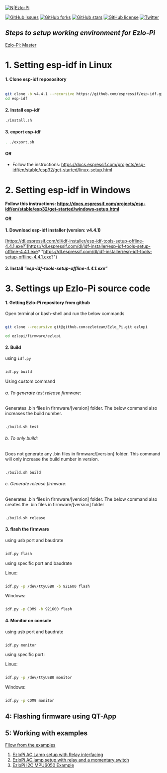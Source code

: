 
[![N|Ezlo-Pi](https://www.ezlopi.com/wp-content/uploads/2022/07/Logo.svg)](https://www.ezlopi.com/)

[![GitHub issues](https://img.shields.io/github/issues/ezloteam/Ezlo_Pi)](https://github.com/ezloteam/Ezlo_Pi/issues) [![GitHub forks](https://img.shields.io/github/forks/ezloteam/Ezlo_Pi)](https://github.com/ezloteam/Ezlo_Pi/network) [![GitHub stars](https://img.shields.io/github/stars/ezloteam/Ezlo_Pi)](https://github.com/ezloteam/Ezlo_Pi/stargazers) [![GitHub license](https://img.shields.io/github/license/ezloteam/Ezlo_Pi)](https://github.com/ezloteam/Ezlo_Pi/blob/master/LICENCE.txt) [![Twitter](https://img.shields.io/twitter/url?style=social)](https://twitter.com/intent/tweet?text=Wow:&url=https%3A%2F%2Fgithub.com%2Fezloteam%2FEzlo_Pi)


## _Steps to setup working environment for Ezlo-Pi_

[Ezlo-Pi: Master](https://github.com/ezloteam/Ezlo_Pi/tree/master)

  

# 1. Setting esp-idf in Linux

#### 1. Clone esp-idf reposository

```bash

git clone -b v4.4.1 --recursive https://github.com/espressif/esp-idf.git
cd esp-idf
```

#### 2. Install esp-idf

```bash
./install.sh
```

#### 3. export esp-idf

```bash
. ./export.sh
```

#### OR

- Follow the instructions: https://docs.espressif.com/projects/esp-idf/en/stable/esp32/get-started/linux-setup.html

# 2. Setting esp-idf in Windows

**Follow this instructions: https://docs.espressif.com/projects/esp-idf/en/stable/esp32/get-started/windows-setup.html**

**OR**

#### 1. Download esp-idf installer (version: v4.4.1)
[https://dl.espressif.com/dl/idf-installer/esp-idf-tools-setup-offline-4.4.1.exe?](https://dl.espressif.com/dl/idf-installer/esp-idf-tools-setup-offline-4.4.1.exe?  "https://dl.espressif.com/dl/idf-installer/esp-idf-tools-setup-offline-4.4.1.exe?")

#### 2. Install _"esp-idf-tools-setup-offline-4.4.1.exe"_

# 3. Settings up Ezlo-Pi source code

#### 1. Getting Ezlo-Pi repository from github

Open terminal or bash-shell and run the below commands

```bash

git clone --recursive git@github.com:ezloteam/Ezlo_Pi.git ezlopi

cd ezlopi/firmware/ezlopi

```

#### 2. Build

using ```idf.py```

```bash

idf.py build

```

Using custom command

###### a. To generate test release firmware:

Generates .bin files in firmware/[version] folder. The below command also increases the build number.

```bash

./build.sh test

```

###### b. To only build:

Does not generate any .bin files in firmware/[version] folder. This command will only increase the build number in version.

```bash

./build.sh build

```

###### c. Generate release firmware:

Generates .bin files in firmware/[version] folder. The below command also creates the .bin files in firmware/[version] folder

```bash

./build.sh release

```

#### 3. flash the firmware

using usb port and baudrate

```bash

idf.py flash

```

using specific port and baudrate

Linux:

```bash

idf.py -p /dev/ttyUSB0 -b 921600 flash

```

Windows:

```bash

idf.py -p COM9 -b 921600 flash

```

#### 4. Monitor on console

using usb port and baudrate

```bash

idf.py monitor

```

using specific port:

Linux:

```bash

idf.py -p /dev/ttyUSB0 monitor

```

Windows:

```bash

idf.py -p COM9 monitor

```

## 4: Flashing firmware using QT-App

## 5: Working with examples

[Fllow from the examples](https://www.ezlopi.com/examples/)
1. [EzloPi AC Lamp setup with Relay interfacing​](https://www.ezlopi.com/examples/relay-circuitry-and-lamp-circuit-setup/)
2. [EzloPi AC lamp setup with relay and a momentary switch](https://www.ezlopi.com/examples/ezlopi-ac-lamp-setup-with-relay-and-a-momentary-switch/)
3. [EzloPi I2C MPU6050 Example](https://www.ezlopi.com/examples/ezlopi-i2c-mpu6050-example/)